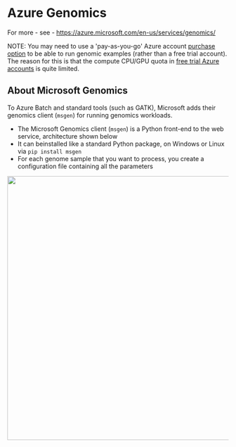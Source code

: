 # Azure Genomics

For more - see - https://azure.microsoft.com/en-us/services/genomics/  

NOTE: You may need to use a 'pay-as-you-go' Azure account [purchase option](https://azure.microsoft.com/en-us/pricing/purchase-options/) to be able to run genomic examples (rather than a free trial account).  The reason for this is that the compute CPU/GPU quota in [free trial Azure accounts](https://azure.microsoft.com/en-us/free/free-account-faq/) is quite limited.

## About Microsoft Genomics

To Azure Batch and standard tools (such as GATK), Microsoft adds their genomics client (`msgen`) for running genomics workloads.  

- The Microsoft Genomics client (`msgen`) is a Python front-end to the web service, architecture shown below
- It can beinstalled like a standard Python package, on Windows or Linux via `pip install msgen`
- For each genome sample that you want to process, you create a configuration file containing all the parameters

<img src="https://github.com/lynnlangit/TeamTeri/blob/master/Images/msft-genomics.png" width=600>